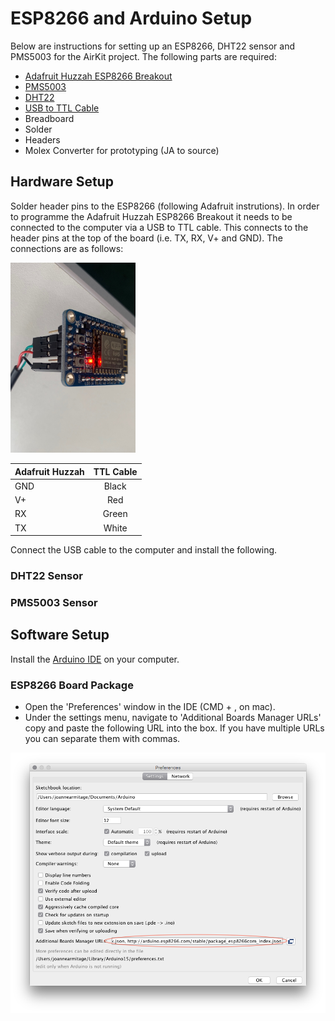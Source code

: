 
# ESP8266 and Arduino Setup

Below are instructions for setting up an ESP8266, DHT22 sensor and PMS5003 for the AirKit project. The following parts are required:

* [Adafruit Huzzah ESP8266 Breakout](https://learn.adafruit.com/adafruit-huzzah-esp8266-breakout "Adafruit ESP8266 Huzzah")
* [PMS5003](https://shop.pimoroni.com/products/pms5003-particulate-matter-sensor-with-cable "Pimoroni PMS5003")
* [DHT22](https://www.mouser.co.uk/ProductDetail/Seeed-Studio/314010001?qs=sGAEpiMZZMsG1k5vdNM%2FczMiwHVmLeBxy5I1mCdOUxs%3D "Mouser DHT22")
* [USB to TTL Cable](https://thepihut.com/products/adafruit-usb-to-ttl-serial-cable "PiHut USB to TTL")
* Breadboard
* Solder
* Headers
* Molex Converter for prototyping (JA to source)

## Hardware Setup

Solder header pins to the ESP8266 (following Adafruit instrutions). In order to programme the Adafruit Huzzah ESP8266 Breakout it needs to be connected to the computer via a USB to TTL cable. This connects to the header pins at the top of the board (i.e. TX, RX, V+ and GND). The connections are as follows:

<img src="./images/esp8266_ttl.jpg" width="200">

| Adafruit Huzzah | TTL Cable       |
| --------------- |:---------------:|
| GND             | Black           |
| V+              | Red             |
| RX              | Green           |
| TX              | White           | 

Connect the USB cable to the computer and install the following.

### DHT22 Sensor

### PMS5003 Sensor

## Software Setup

Install the [Arduino IDE](https://www.arduino.cc/en/main/software "Download Arduino") on your computer.

### ESP8266 Board Package

* Open the 'Preferences' window in the IDE (CMD + , on mac).
* Under the settings menu, navigate to 'Additional Boards Manager URLs' copy and paste the following URL into the box. If you have multiple URLs you can separate them with commas.

<img src="./images/esp8266_arduino_board_package.png" width="600">

